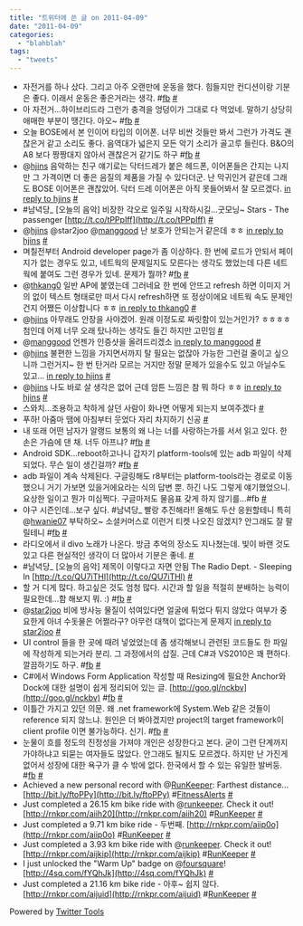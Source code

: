 ```yaml
---
title: "트위터에 쓴 글 on 2011-04-09"
date: "2011-04-09"
categories: 
  - "blahblah"
tags: 
  - "tweets"
---
```


- 자전거를 하나 샀다. 그리고 아주 오랜만에 운동을 했다. 힘들지만 컨디션이랑 기분은 좋다. 이래서 운동은 좋은거라는 생각. #[fb](http://search.twitter.com/search?q=%23fb) [#](http://twitter.com/blurblah/statuses/54565181417725952)
- 아 자전거...하이브리드라 그런가 충격을 엉덩이가 그대로 다 먹었네. 말하기 상당히 애매한 부분이 땡긴다. 아오~ #[fb](http://search.twitter.com/search?q=%23fb) [#](http://twitter.com/blurblah/statuses/54568264600260608)
- 오늘 BOSE에서 본 인이어 타입의 이어폰. 너무 비싼 것들만 봐서 그런가 가격도 괜찮은거 같고 소리도 좋다. 음역대가 넓은지 모든 악기 소리가 골고루 들린다. B&O의 A8 보다 짱짱대지 않아서 괜찮은거 같기도 하구 #[fb](http://search.twitter.com/search?q=%23fb) [#](http://twitter.com/blurblah/statuses/54568875920080896)
- @[hjins](http://twitter.com/hjins) 음악하는 친구 얘기로는 닥터드레가 붙은 헤드폰, 이어폰들은 간지는 나지만 그 가격이면 더 좋은 음질의 제품을 가질 수 있다더군. 난 막귀인거 같은데 그래도 BOSE 이어폰은 괜찮았어. 닥터 드레 이어폰은 아직 못들어봐서 잘 모르겠다. [in reply to hjins](http://twitter.com/hjins/statuses/54577689981489152) [#](http://twitter.com/blurblah/statuses/54580358951354368)
- #남녁당\_ \[오늘의 음악\] 비장한 각오로 일주일 시작하시길...굿모닝~ Stars - The passenger [http://t.co/tPPpIff](http://t.co/tPPpIff) [#](http://twitter.com/blurblah/statuses/54699811257057280)
- @[hjins](http://twitter.com/hjins) @star2joo @[manggood](http://twitter.com/manggood) 난 보호가 안되는거 같은데 ㅎㅎ [in reply to hjins](http://twitter.com/hjins/statuses/54714760008187904) [#](http://twitter.com/blurblah/statuses/54721207920115712)
- 며칠전부터 Android developer page가 좀 이상하다. 한 번에 로드가 안되서 페이지가 없는 경우도 있고, 네트웍의 문제일지도 모른다는 생각도 했었는데 다른 네트웍에 붙여도 그런 경우가 있네. 문제가 뭘까? #[fb](http://search.twitter.com/search?q=%23fb) [#](http://twitter.com/blurblah/statuses/54801947324190722)
- @[thkang0](http://twitter.com/thkang0) 일반 AP에 붙였는데 그러네요 한 번에 안뜨고 refresh 하면 이미지 거의 없이 텍스트 형태로만 떠서 다시 refresh하면 또 정상이에요 네트웍 속도 문제인건지 어쨌든 이상합니다 ㅎㅎ [in reply to thkang0](http://twitter.com/thkang0/statuses/54805426461618176) [#](http://twitter.com/blurblah/statuses/54806258431172608)
- @[hjins](http://twitter.com/hjins) 아무래도 안장을 사야겠어. 원래 이정도로 짜릿함이 있는거인가? ㅎㅎㅎㅎ 첨인데 어제 너무 오래 탔나하는 생각도 들긴 하지만 고민임 [#](http://twitter.com/blurblah/statuses/54828005817712640)
- @[manggood](http://twitter.com/manggood) 언젠가 인증샷을 올려드리겠소 [in reply to manggood](http://twitter.com/manggood/statuses/54713147952594944) [#](http://twitter.com/blurblah/statuses/54828118552223744)
- @[hjins](http://twitter.com/hjins) 불편한 느낌을 가지면서까지 탈 필요는 없잖아 가능한 그런걸 줄이고 싶으니까 그런거지~ 한 번 탄거라 모르는 거지만 정말 문제가 있을수도 있고 아닐수도 있고... [in reply to hjins](http://twitter.com/hjins/statuses/54829222597885952) [#](http://twitter.com/blurblah/statuses/54829704024305664)
- @[hjins](http://twitter.com/hjins) 나도 바로 살 생각은 없어 근데 암튼 느낌은 참 뭐 하다 ㅎㅎ [in reply to hjins](http://twitter.com/hjins/statuses/54830278673309696) [#](http://twitter.com/blurblah/statuses/54830917591646208)
- 스와치...조용하고 착하게 살던 사람이 화나면 어떻게 되는지 보여주겠다 [#](http://twitter.com/blurblah/statuses/55069619773374464)
- 푸하! 아줌마 땜에 아침부터 웃었다 자리 차지하기 신공 [#](http://twitter.com/blurblah/statuses/55071436498411521)
- 내 또래 어떤 남자가 알랭드 보통의 왜 나는 너를 사랑하는가를 서서 읽고 있다. 한 손은 가슴에 댄 채. 너두 아프냐? #[fb](http://search.twitter.com/search?q=%23fb) [#](http://twitter.com/blurblah/statuses/55072748736745472)
- Android SDK...reboot하고나니 갑자기 platform-tools에 있는 adb 파일이 삭제되었다. 무슨 일이 생긴걸까? #[fb](http://search.twitter.com/search?q=%23fb) [#](http://twitter.com/blurblah/statuses/55143845993775104)
- adb 파일이 계속 삭제된다. 구글링해도 r8부터는 platform-tools라는 경로로 이동했으니 거기 가보면 있을거에요라는 식의 답변 뿐. 하긴 나도 그렇게 얘기했었으니. 요상한 일이고 뭔가 미심쩍다. 구글마저도 물음표 갖게 하지 않기를...#fb [#](http://twitter.com/blurblah/statuses/55168525085585408)
- 야구 시즌인데...보구 싶다. #남녁당\_ 빨랑 추진해라!! 올해도 두산 응원할테니 특히 @[hwanie07](http://twitter.com/hwanie07) 부탁하오~ 소셜커머스로 이런거 티켓 나오진 않겠지? 안그래도 잘 팔릴테니 #[fb](http://search.twitter.com/search?q=%23fb) [#](http://twitter.com/blurblah/statuses/55239928895913984)
- 라디오에서 il divo 노래가 나온다. 방금 추억의 장소도 지나쳤는데. 빛이 바랜 것도 있고 다른 현실적인 생각이 더 많아서 기분은 좋네. [#](http://twitter.com/blurblah/statuses/55298614163013632)
- #남녁당\_ \[오늘의 음악\] 제목이 이렇다고 자면 안됨 The Radio Dept. - Sleeping In [http://t.co/QU7iTHl](http://t.co/QU7iTHl) [#](http://twitter.com/blurblah/statuses/55471498344939520)
- 할 거 디게 많다. 하고싶은 것도 엄청 많다. 시간과 할 일을 적절히 분배하는 능력이 필요한데...함 해보지 뭐. :) #[fb](http://search.twitter.com/search?q=%23fb) [#](http://twitter.com/blurblah/statuses/55586742840991744)
- @[star2joo](http://twitter.com/star2joo) 비에 방사능 물질이 섞여있다면 얼굴에 튀었다 튀지 않았다 여부가 중요한게 아녀 수돗물은 어쩔라구? 아무런 대책이 없다는게 문제지 [in reply to star2joo](http://twitter.com/star2joo/statuses/55760801126027265) [#](http://twitter.com/blurblah/statuses/55791188220981248)
- UI control 들을 한 곳에 때려 넣었었는데 좀 생각해보니 관련된 코드들도 한 파일에 작성하게 되는거라 분리. 그 과정에서의 삽질. 근데 C#과 VS2010은 꽤 편하다. 깔끔하기도 하구. #[fb](http://search.twitter.com/search?q=%23fb) [#](http://twitter.com/blurblah/statuses/55912846738984960)
- C#에서 Windows Form Application 작성할 때 Resizing에 필요한 Anchor와 Dock에 대한 설명이 쉽게 정리되어 있는 글. [http://goo.gl/nckbv](http://goo.gl/nckbv) #[fb](http://search.twitter.com/search?q=%23fb) [#](http://twitter.com/blurblah/statuses/55935644660269057)
- 이틀간 가지고 있던 의문. 왜 .net framework에 System.Web 같은 것들이 reference 되지 않느냐. 원인은 더 봐야겠지만 project의 target framework이 client profile 이면 불가능하다. 신기. #[fb](http://search.twitter.com/search?q=%23fb) [#](http://twitter.com/blurblah/statuses/56272012506697728)
- 눈물이 흐를 정도의 진정성을 가져야 개인은 성장한다고 본다. 굳이 그런 단계까지 가야하냐고 되묻는 여자들도 많았다. 안그래도 될지도 모르겠다. 하지만 난 가진게 없어서 성장에 대한 욕구가 클 수 밖에 없다. 한국에서 할 수 있는 유일한 발버둥. #[fb](http://search.twitter.com/search?q=%23fb) [#](http://twitter.com/blurblah/statuses/56387620317569026)
- Achieved a new personal record with @[RunKeeper](http://twitter.com/RunKeeper): Farthest distance... [http://bit.ly/ftoPPy](http://bit.ly/ftoPPy) #[FitnessAlerts](http://search.twitter.com/search?q=%23FitnessAlerts) [#](http://twitter.com/blurblah/statuses/56628790863986688)
- Just completed a 26.15 km bike ride with @[runkeeper](http://twitter.com/runkeeper). Check it out! [http://rnkpr.com/aiih20](http://rnkpr.com/aiih20) #[RunKeeper](http://search.twitter.com/search?q=%23RunKeeper) [#](http://twitter.com/blurblah/statuses/56628930148433920)
- Just completed a 9.71 km bike ride - 두번째. [http://rnkpr.com/aiip0o](http://rnkpr.com/aiip0o) #[RunKeeper](http://search.twitter.com/search?q=%23RunKeeper) [#](http://twitter.com/blurblah/statuses/56656940855595008)
- Just completed a 3.93 km bike ride with @[runkeeper](http://twitter.com/runkeeper). Check it out! [http://rnkpr.com/aijkip](http://rnkpr.com/aijkip) #[RunKeeper](http://search.twitter.com/search?q=%23RunKeeper) [#](http://twitter.com/blurblah/statuses/56742998213541888)
- I just unlocked the "Warm Up" badge on @[foursquare](http://twitter.com/foursquare)! [http://4sq.com/fYQhJk](http://4sq.com/fYQhJk) [#](http://twitter.com/blurblah/statuses/56766328601710592)
- Just completed a 21.16 km bike ride - 아후~ 쉽지 않다. [http://rnkpr.com/aijuid](http://rnkpr.com/aijuid) #[RunKeeper](http://search.twitter.com/search?q=%23RunKeeper) [#](http://twitter.com/blurblah/statuses/56766492578021376)

Powered by [Twitter Tools](http://alexking.org/projects/wordpress)
